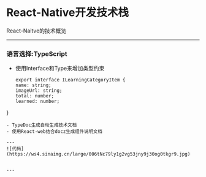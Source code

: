 # React-Native开发技术栈 

React-Naitve的技术概览

---

### 语言选择:TypeScript

- 使用Interface和Type来增加类型约束
  
  ```
  export interface ILearningCategoryItem {
  name: string;
  imageUrl: string;
  total: number;
  learned: number;
}
  ```
- TypeDoc生成自动生成技术文档
- 使用React-web结合docz生成组件说明文档

---
![代码](https://ws4.sinaimg.cn/large/006tNc79ly1g2vg53jny9j30og0tkgr9.jpg)


--- 



